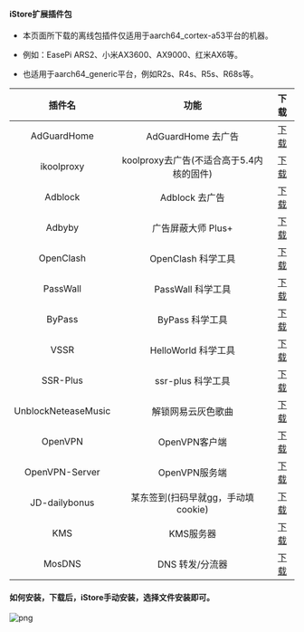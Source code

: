 #### iStore扩展插件包

* 本页面所下载的离线包插件仅适用于aarch64_cortex-a53平台的机器。

* 例如：EasePi ARS2、小米AX3600、AX9000、红米AX6等。

* 也适用于aarch64_generic平台，例如R2s、R4s、R5s、R68s等。


|插件名|功能|下载|
| :----: | :----: | :----: |
| AdGuardHome | AdGuardHome 去广告 | [下载](https://raw.githubusercontent.com/AUK9527/Are-u-ok/main/apps/all/AdGuardHome_20211014.run) |
| ikoolproxy | koolproxy去广告(不适合高于5.4内核的固件) | [下载](https://raw.githubusercontent.com/AUK9527/Are-u-ok/main/apps/all/ikoolproxy_a53.run) |
| Adblock | Adblock 去广告 | [下载](https://raw.githubusercontent.com/AUK9527/Are-u-ok/main/apps/all/adblock.run) |
| Adbyby | 广告屏蔽大师 Plus+ | [下载](https://raw.githubusercontent.com/AUK9527/Are-u-ok/main/apps/all/adbyby_a53.run) |
| OpenClash | OpenClash 科学工具 | [下载](https://raw.githubusercontent.com/AUK9527/Are-u-ok/main/apps/all/OpenClash_a53.run) |
| PassWall | PassWall 科学工具 | [下载](https://raw.githubusercontent.com/AUK9527/Are-u-ok/main/apps/all/PassWall_a53.run) |
| ByPass | ByPass 科学工具 | [下载](https://raw.githubusercontent.com/AUK9527/Are-u-ok/main/apps/all/ByPass_a53.run) |
| VSSR | HelloWorld 科学工具 | [下载](https://raw.githubusercontent.com/AUK9527/Are-u-ok/main/apps/all/VSSR_a53.run) |
| SSR-Plus | ssr-plus 科学工具 | [下载](https://raw.githubusercontent.com/AUK9527/Are-u-ok/main/apps/all/SSR-Plus_a53.run) |
| UnblockNeteaseMusic | 解锁网易云灰色歌曲 | [下载](https://raw.githubusercontent.com/AUK9527/Are-u-ok/main/apps/all/UnblockNeteaseMusic_a53.run) |
| OpenVPN | OpenVPN客户端 | [下载](https://raw.githubusercontent.com/AUK9527/Are-u-ok/main/apps/all/OpenVPN_20211018.run) |
| OpenVPN-Server | OpenVPN服务端 | [下载](https://raw.githubusercontent.com/AUK9527/Are-u-ok/main/apps/all/OpenVPN-Server_a53.run) |
| JD-dailybonus | 某东签到(扫码早就gg，手动填cookie) | [下载](https://raw.githubusercontent.com/AUK9527/Are-u-ok/main/apps/all/JD-dailybonus_20211105.run) |
| KMS | KMS服务器 | [下载](https://raw.githubusercontent.com/AUK9527/Are-u-ok/main/apps/all/KMS_a53.run) |
| MosDNS | DNS 转发/分流器 | [下载](https://raw.githubusercontent.com/AUK9527/Are-u-ok/main/apps/all/MosDNS_a53.run) |

#### 如何安装，下载后，iStore手动安装，选择文件安装即可。

![png](https://cdn.jsdelivr.net/gh/AUK9527/Are-u-ok@master/apps/install.png)













